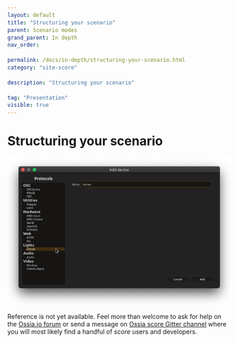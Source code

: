 ```yaml
---
layout: default
title: "Structuring your scenario"
parent: Scenario modes
grand_parent: In depth
nav_order: 

permalink: /docs/in-depth/structuring-your-scenario.html
category: "site-score"

description: "Structuring your scenario"

tag: "Presentation"
visible: true
---
```


# Structuring your scenario

![Device setup window](/assets/images/references/devices-types/artnet-device.png "score device setup")

Reference is not yet available. Feel more than welcome to ask for help on the [Ossia.io forum](https://forum.ossia.io) or send a message on [Ossia score Gitter channel](https://gitter.im/OSSIA/score) where you will most likely find a handful of *score* users and developers.